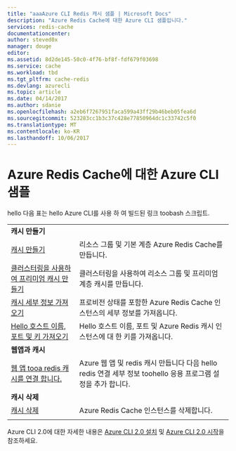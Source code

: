 ```yaml
---
title: "aaaAzure CLI Redis 캐시 샘플 | Microsoft Docs"
description: "Azure Redis Cache에 대한 Azure CLI 샘플입니다."
services: redis-cache
documentationcenter: 
author: steved0x
manager: douge
editor: 
ms.assetid: 8d2de145-50c0-4f76-bf8f-fdf679f03698
ms.service: cache
ms.workload: tbd
ms.tgt_pltfrm: cache-redis
ms.devlang: azurecli
ms.topic: article
ms.date: 04/14/2017
ms.author: sdanie
ms.openlocfilehash: a2eb6f7267951faca599a43ff29b46beb05fea6d
ms.sourcegitcommit: 523283cc1b3c37c428e77850964dc1c33742c5f0
ms.translationtype: MT
ms.contentlocale: ko-KR
ms.lasthandoff: 10/06/2017
---
```

# <a name="azure-cli-samples-for-azure-redis-cache"></a>Azure Redis Cache에 대한 Azure CLI 샘플

hello 다음 표는 hello Azure CLI를 사용 하 여 빌드된 링크 toobash 스크립트.

| | |
|---|---|
|**캐시 만들기**||
| [캐시 만들기](./scripts/create-cache.md) | 리소스 그룹 및 기본 계층 Azure Redis Cache를 만듭니다. |
| [클러스터링을 사용하여 프리미엄 캐시 만들기](./scripts/create-premium-cache-cluster.md) | 클러스터링을 사용하여 리소스 그룹 및 프리미엄 계층 캐시를 만듭니다.|
| [캐시 세부 정보 가져오기](./scripts/show-cache.md) | 프로비전 상태를 포함한 Azure Redis Cache 인스턴스의 세부 정보를 가져옵니다. |
| [Hello 호스트 이름, 포트 및 키 가져오기](./scripts/cache-keys-ports.md) | Hello 호스트 이름, 포트 및 Azure Redis 캐시 인스턴스에 대 한 키를 가져옵니다. |
|**웹앱과 캐시**||
| [웹 앱 tooa redis 캐시를 연결 합니다.](./../app-service-web/scripts/app-service-cli-app-service-redis.md) | Azure 웹 앱 및 redis 캐시 만듭니다 다음 hello redis 연결 세부 정보 toohello 응용 프로그램 설정을 추가 합니다. |
|**캐시 삭제**||
| [캐시 삭제](./scripts/delete-cache.md) | Azure Redis Cache 인스턴스를 삭제합니다.  |
| | |

Azure CLI 2.0에 대한 자세한 내용은 [Azure CLI 2.0 설치](https://docs.microsoft.com/cli/azure/install-azure-cli) 및 [Azure CLI 2.0 시작](https://docs.microsoft.com/cli/azure/get-started-with-azure-cli)을 참조하세요.
